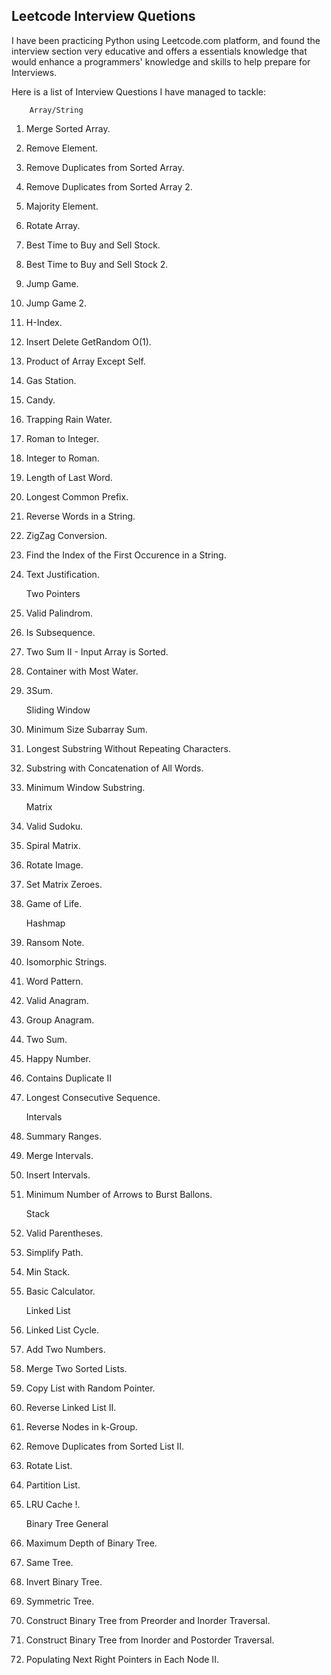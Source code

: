 ## Leetcode Interview Quetions

I have been practicing Python using Leetcode.com platform, and found the interview section very educative and 
offers a essentials knowledge that would enhance a programmers' knowledge and skills to help prepare for 
Interviews.

Here is a list of Interview Questions I have managed to tackle:

        Array/String

 01. Merge Sorted Array.
 02. Remove Element.
 03. Remove Duplicates from Sorted Array.
 04. Remove Duplicates from Sorted Array 2.
 05. Majority Element.
 06. Rotate Array.
 07. Best Time to Buy and Sell Stock.
 08. Best Time to Buy and Sell Stock 2.
 09. Jump Game.
 10. Jump Game 2.
 11. H-Index.
 12. Insert Delete GetRandom O(1).
 13. Product of Array Except Self.
 14. Gas Station.
 15. Candy.
 16. Trapping Rain Water.
 17. Roman to Integer.
 18. Integer to Roman.
 19. Length of Last Word.
 20. Longest Common Prefix.
 21. Reverse Words in a String.
 22. ZigZag Conversion.
 23. Find the Index of the First Occurence in a String.
 24. Text Justification.

        Two Pointers 

 25. Valid Palindrom.
 26. Is Subsequence. 
 27. Two Sum II - Input Array is Sorted.
 28. Container with Most Water.
 29. 3Sum.
 
        Sliding Window 
 
 30. Minimum Size Subarray Sum.
 31. Longest Substring Without Repeating Characters.
 32. Substring with Concatenation of All Words.
 33. Minimum Window Substring.

        Matrix 
 
 34. Valid Sudoku.
 35. Spiral Matrix.
 36. Rotate Image.
 37. Set Matrix Zeroes.
 38. Game of Life.
 
        Hashmap
 
 39. Ransom Note.
 40. Isomorphic Strings.
 41. Word Pattern.
 42. Valid Anagram.
 43. Group Anagram.
 44. Two Sum.
 45. Happy Number.
 46. Contains Duplicate II
 47. Longest Consecutive Sequence.

       Intervals

 48. Summary Ranges.
 49. Merge Intervals.
 50. Insert Intervals.
 51. Minimum Number of Arrows to Burst Ballons.

       Stack

 51. Valid Parentheses.
 52. Simplify Path.
 53. Min Stack.
 54. Basic Calculator.

        Linked List

 55. Linked List Cycle.
 56. Add Two Numbers.
 57. Merge Two Sorted Lists.
 58. Copy List with Random Pointer.
 59. Reverse Linked List II.
 60. Reverse Nodes in k-Group.
 61. Remove Duplicates from Sorted List II.
 62. Rotate List.
 63. Partition List.
 64. LRU Cache !.

        Binary Tree General

 65. Maximum Depth of Binary Tree.
 66. Same Tree.
 67. Invert Binary Tree.
 68. Symmetric Tree.
 69. Construct Binary Tree from Preorder and Inorder Traversal.
 70. Construct Binary Tree from Inorder and Postorder Traversal.
 71. Populating Next Right Pointers in Each Node II.
 
